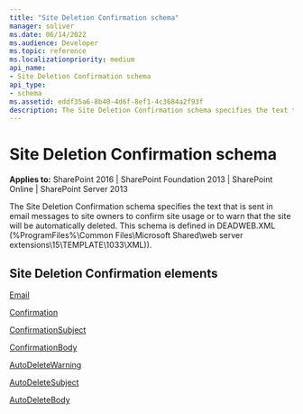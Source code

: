 ```yaml
---
title: "Site Deletion Confirmation schema"
manager: soliver
ms.date: 06/14/2022
ms.audience: Developer
ms.topic: reference
ms.localizationpriority: medium
api_name:
- Site Deletion Confirmation schema
api_type:
- schema
ms.assetid: eddf35a6-8b40-4d6f-8ef1-4c3684a2f93f
description: The Site Deletion Confirmation schema specifies the text that is sent in email messages to site owners to confirm site usage or to warn that the site will be automatically deleted.
---
```


# Site Deletion Confirmation schema

**Applies to:** SharePoint 2016 | SharePoint Foundation 2013 | SharePoint Online | SharePoint Server 2013

The Site Deletion Confirmation schema specifies the text that is sent in email messages to site owners to confirm site usage or to warn that the site will be automatically deleted. This schema is defined in DEADWEB.XML (%ProgramFiles%\Common Files\Microsoft Shared\web server extensions\15\TEMPLATE\1033\XML)).

## Site Deletion Confirmation elements

[Email](email-element-site-deletion.md)

[Confirmation](confirmation-element-site-deletion.md)

[ConfirmationSubject](confirmationsubject-element-site-deletion.md)

[ConfirmationBody](confirmationbody-element-site-deletion.md)

[AutoDeleteWarning](autodeletewarning-element-site-deletion.md)

[AutoDeleteSubject](autodeletesubject-element-site-deletion.md)

[AutoDeleteBody](autodeletebody-element-site-deletion.md)
